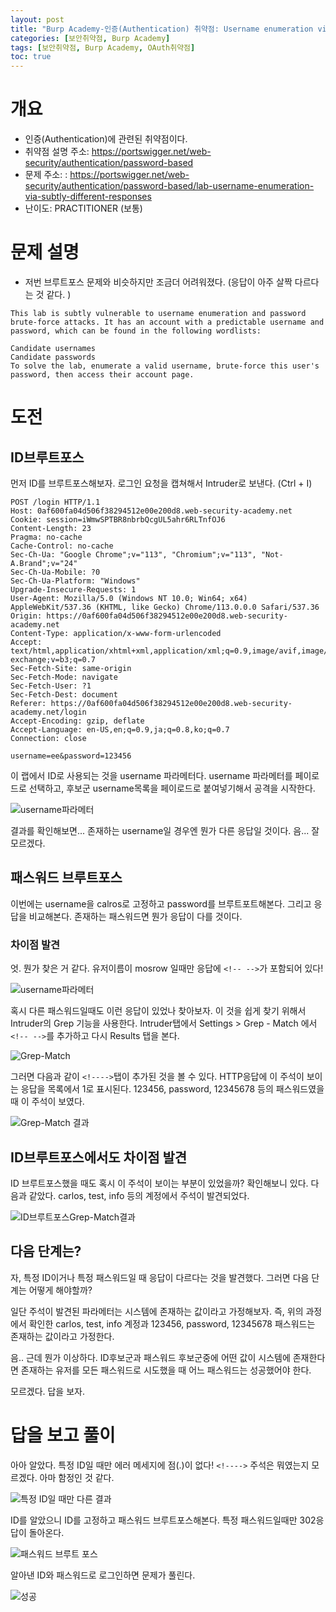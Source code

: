 ```yaml
---
layout: post
title: "Burp Academy-인증(Authentication) 취약점: Username enumeration via subtly different responses"
categories: [보안취약점, Burp Academy]
tags: [보안취약점, Burp Academy, OAuth취약점]
toc: true
---
```


# 개요
- 인증(Authentication)에 관련된 취약점이다. 
- 취약점 설명 주소: https://portswigger.net/web-security/authentication/password-based
- 문제 주소: : https://portswigger.net/web-security/authentication/password-based/lab-username-enumeration-via-subtly-different-responses
- 난이도: PRACTITIONER (보통)

# 문제 설명
- 저번 브루트포스 문제와 비슷하지만 조금더 어려워졌다. (응답이 아주 살짝 다르다는 것 같다. )

```
This lab is subtly vulnerable to username enumeration and password brute-force attacks. It has an account with a predictable username and password, which can be found in the following wordlists:

Candidate usernames
Candidate passwords
To solve the lab, enumerate a valid username, brute-force this user's password, then access their account page.
```

# 도전 
## ID브루트포스 
먼저 ID를 브루트포스해보자. 로그인 요청을 캡쳐해서 Intruder로 보낸다. (Ctrl + I)

```http 
POST /login HTTP/1.1
Host: 0af600fa04d506f38294512e00e200d8.web-security-academy.net
Cookie: session=iWmwSPTBR8nbrbQcgUL5ahr6RLTnfOJ6
Content-Length: 23
Pragma: no-cache
Cache-Control: no-cache
Sec-Ch-Ua: "Google Chrome";v="113", "Chromium";v="113", "Not-A.Brand";v="24"
Sec-Ch-Ua-Mobile: ?0
Sec-Ch-Ua-Platform: "Windows"
Upgrade-Insecure-Requests: 1
User-Agent: Mozilla/5.0 (Windows NT 10.0; Win64; x64) AppleWebKit/537.36 (KHTML, like Gecko) Chrome/113.0.0.0 Safari/537.36
Origin: https://0af600fa04d506f38294512e00e200d8.web-security-academy.net
Content-Type: application/x-www-form-urlencoded
Accept: text/html,application/xhtml+xml,application/xml;q=0.9,image/avif,image/webp,image/apng,*/*;q=0.8,application/signed-exchange;v=b3;q=0.7
Sec-Fetch-Site: same-origin
Sec-Fetch-Mode: navigate
Sec-Fetch-User: ?1
Sec-Fetch-Dest: document
Referer: https://0af600fa04d506f38294512e00e200d8.web-security-academy.net/login
Accept-Encoding: gzip, deflate
Accept-Language: en-US,en;q=0.9,ja;q=0.8,ko;q=0.7
Connection: close

username=ee&password=123456
```

이 랩에서 ID로 사용되는 것을 username 파라메터다. username 파라메터를 페이로드로 선택하고, 후보군 username목록을 페이로드로 붙여넣기해서 공격을 시작한다. 

![username파라메터](/images/burp-academy-authn-4-1.png)

결과를 확인해보면... 존재하는 username일 경우엔 뭔가 다른 응답일 것이다. 음... 잘모르겠다. 

## 패스워드 브루트포스
이번에는 username을 calros로 고정하고 password를 브루트포트해본다. 그리고 응답을 비교해본다. 존재하는 패스워드면 뭔가 응답이 다를 것이다. 

### 차이점 발견 
엇. 뭔가 찾은 거 같다. 유저이름이 mosrow 일때만 응답에 `<!-- -->`가 포함되어 있다! 

![username파라메터](/images/burp-academy-authn-4-2.png)

혹시 다른 패스워드일때도 이런 응답이 있었나 찾아보자. 이 것을 쉽게 찾기 위해서 Intruder의 Grep 기능을 사용한다. Intruder탭에서 Settings > Grep - Match 에서 `<!-- -->`를 추가하고 다시 Results 탭을 본다. 

![Grep-Match ](/images/burp-academy-authn-4-3.png)

그러면 다음과 같이 `<!---->`탭이 추가된 것을 볼 수 있다. HTTP응답에 이 주석이 보이는 응답을 목록에서 1로 표시된다. 123456, password, 12345678 등의 패스워드였을 때 이 주석이 보였다. 

![Grep-Match 결과](/images/burp-academy-authn-4-4.png)


## ID브루트포스에서도 차이점 발견
ID 브루트포스했을 때도 혹시 이 주석이 보이는 부분이 있었을까? 확인해보니 있다. 다음과 같았다. carlos, test, info 등의 계정에서 주석이 발견되었다. 

![ID브루트포스Grep-Match결과](/images/burp-academy-authn-4-5.png)


## 다음 단계는?
자, 특정 ID이거나 특정 패스워드일 때 응답이 다르다는 것을 발견했다. 그러면 다음 단계는 어떻게 해야할까? 

일단 주석이 발견된 파라메터는 시스템에 존재하는 값이라고 가정해보자. 즉, 위의 과정에서 확인한 carlos, test, info 계정과 123456, password, 12345678 패스워드는 존재하는 값이라고 가정한다. 

음.. 근데 뭔가 이상하다. ID후보군과 패스워드 후보군중에 어떤 값이 시스템에 존재한다면 존재하는 유저를 모든 패스워드로 시도했을 때 어느 패스워드는 성공했어야 한다. 

모르겠다. 답을 보자. 

# 답을 보고 풀이 
아아 알았다. 특정 ID일 때만 에러 메세지에 점(.)이 없다! `<!---->` 주석은 뭐였는지 모르겠다. 아마 함정인 것 같다. 

![특정 ID일 때만 다른 결과](/images/burp-academy-authn-4-7.png)

ID를 알았으니 ID를 고정하고 패스워드 브루트포스해본다. 특정 패스워드일때만 302응답이 돌아온다. 

![패스워드 브루트 포스](/images/burp-academy-authn-4-8.png)

알아낸 ID와 패스워드로 로그인하면 문제가 풀린다. 

![성공](/images/burp-academy-authn-4-success.png)



